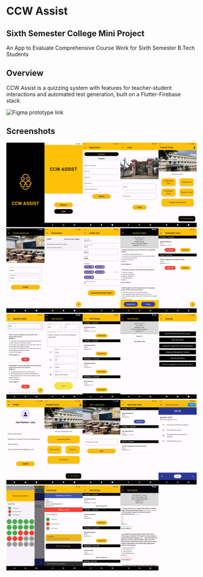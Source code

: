 # CCW Assist
## Sixth Semester College Mini Project
An App to Evaluate Comprehensive Course Work for Sixth Semester B.Tech Students

## Overview
CCW Assist is a quizzing system with features for teacher-student interactions and automated test generation, built on a Flutter-Firebase stack.

![Figma prototype link](https://www.figma.com/proto/m1C9XveccBvef1UvtA6Kjl/CCW-Assist-Interfaces?node-id=0-1&t=0Mad4zAQNDbFqP7M-1)

## Screenshots

<img src="https://github.com/abeljoby/ccw-assist/blob/main/screenshots/splash.png" width="20%" height="20%"><img src="https://github.com/abeljoby/ccw-assist/blob/main/screenshots/first.png" width="20%" height="20%"><img src="https://github.com/abeljoby/ccw-assist/blob/main/screenshots/registration.png" width="20%" height="20%"><img src="https://github.com/abeljoby/ccw-assist/blob/main/screenshots/loginscreen.png" width="20%" height="20%"><img src="https://github.com/abeljoby/ccw-assist/blob/main/screenshots/teacherhome.png" width="20%" height="20%"><img src="https://github.com/abeljoby/ccw-assist/blob/main/screenshots/createclassroom.png" width="20%" height="20%"><img src="https://github.com/abeljoby/ccw-assist/blob/main/screenshots/classroompage.png" width="20%" height="20%"><img src="https://github.com/abeljoby/ccw-assist/blob/main/screenshots/testcreation.png" width="20%" height="20%"><img src="https://github.com/abeljoby/ccw-assist/blob/main/screenshots/generatepaper.png" width="20%" height="20%"><img src="https://github.com/abeljoby/ccw-assist/blob/main/screenshots/scheduledtests.png" width="20%" height="20%"><img src="https://github.com/abeljoby/ccw-assist/blob/main/screenshots/questionbank.png" width="20%" height="20%"><img src="https://github.com/abeljoby/ccw-assist/blob/main/screenshots/addquestion.png" width="20%" height="20%"><img src="https://github.com/abeljoby/ccw-assist/blob/main/screenshots/testresults.png" width="20%" height="20%"><img src="https://github.com/abeljoby/ccw-assist/blob/main/screenshots/answeredtests.png" width="20%" height="20%"><img src="https://github.com/abeljoby/ccw-assist/blob/main/screenshots/courses.png" width="20%" height="20%"><img src="https://github.com/abeljoby/ccw-assist/blob/main/screenshots/profile.png" width="20%" height="20%"><img src="https://github.com/abeljoby/ccw-assist/blob/main/screenshots/studenthome.png" width="20%" height="20%"><img src="https://github.com/abeljoby/ccw-assist/blob/main/screenshots/joinclassroom.png" width="20%" height="20%"><img src="https://github.com/abeljoby/ccw-assist/blob/main/screenshots/upcomingtests.png" width="20%" height="20%"><img src="https://github.com/abeljoby/ccw-assist/blob/main/screenshots/testscreen.png" width="20%" height="20%"><img src="https://github.com/abeljoby/ccw-assist/blob/main/screenshots/sidebar.png" width="20%" height="20%"><img src="https://github.com/abeljoby/ccw-assist/blob/main/screenshots/testresult.png" width="20%" height="20%"><img src="https://github.com/abeljoby/ccw-assist/blob/main/screenshots/testhistory.png" width="20%" height="20%"><img src="https://github.com/abeljoby/ccw-assist/blob/main/screenshots/testresult1.png" width="20%" height="20%">